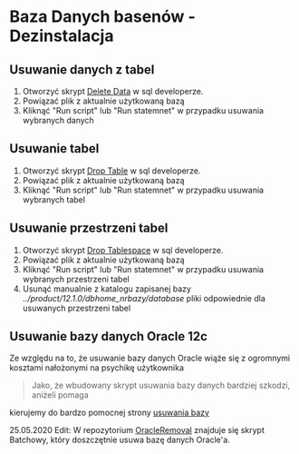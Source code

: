 # Baza Danych basenów - Dezinstalacja

## Usuwanie danych z tabel
1. Otworzyć skrypt [Delete Data](https://github.com/WorkingFen/BDProject/blob/master/Generator/Drops/Delete_Data.sql) w sql developerze.
2. Powiązać plik z aktualnie użytkowaną bazą
3. Kliknąć "Run script" lub "Run statemnet" w przypadku usuwania wybranych danych

## Usuwanie tabel
1. Otworzyć skrypt [Drop Table](https://github.com/WorkingFen/BDProject/blob/master/Generator/Drops/Drop_All.sql) w sql developerze.
2. Powiązać plik z aktualnie użytkowaną bazą
3. Kliknąć "Run script" lub "Run statemnet" w przypadku usuwania wybranych tabel

## Usuwanie przestrzeni tabel
1. Otworzyć skrypt [Drop Tablespace](https://github.com/WorkingFen/BDProject/blob/master/Generator/Drops/Drop_Tablespaces.sql) w sql developerze.
2. Powiązać plik z aktualnie użytkowaną bazą
3. Kliknąć "Run script" lub "Run statemnet" w przypadku usuwania wybranych przestrzeni tabel
4. Usunąć manualnie z katalogu zapisanej bazy _../product/12.1.0/dbhome_nrbazy/database_ pliki odpowiednie dla usuwanych przestrzeni tabel

## Usuwanie bazy danych Oracle 12c
Ze względu na to, że usuwanie bazy danych Oracle wiąże się z ogromnymi kosztami nałożonymi na psychikę użytkownika 
> Jako, że wbudowany skrypt usuwania bazy danych bardziej szkodzi, aniżeli pomaga 

kierujemy do bardzo pomocnej strony [usuwania bazy](http://www.rebellionrider.com/oracle-database-12c-tutorial/how-to-uninstall-oracle-database-12c-rebellionrider.htm#.XBOlpVxKiUl)

25.05.2020 Edit: W repozytorium [OracleRemoval](https://github.com/WorkingFen/OracleRemoval) znajduje się skrypt Batchowy, który doszczętnie usuwa bazę danych Oracle'a.